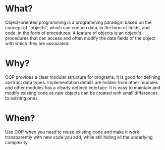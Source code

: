 # What?

Object-oriented programming is a programming paradigm based on the concept of "objects", which can contain data, in the form of fields, and code, in the form of procedures. A feature of objects is an object's procedures that can access and often modify the data fields of the object with which they are associated.

# Why?

OOP provides a clear modular structure for programs. It is good for defining abstract data types. Implementation details are hidden from other modules and other modules has a clearly defined interface. It is easy to maintain and modify existing code as new objects can be created with small differences to existing ones.

# When?

Use OOP when you need to reuse existing code and make it work transparently with new code you add, while still hiding all the underlying complexity.
